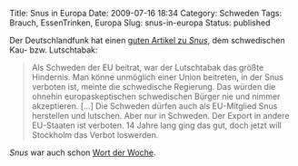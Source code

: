 Title: Snus in Europa
Date: 2009-07-16 18:34
Category: Schweden
Tags: Brauch, EssenTrinken, Europa
Slug: snus-in-europa
Status: published

Der Deutschlandfunk hat einen [guten Artikel zu
*Snus*](http://www.dradio.de/dlf/sendungen/europaheute/991647/), dem
schwedischen Kau- bzw. Lutschtabak:

> Als Schweden der EU beitrat, war der Lutschtabak das größte Hindernis.
> Man könne unmöglich einer Union beitreten, in der Snus verboten ist,
> meinte die schwedische Regierung. Das würden die ohnehin
> europaskeptischen schwedischen Bürger nie und nimmer akzeptieren.
> [...] Die Schweden dürfen auch als EU-Mitglied Snus herstellen und
> lutschen. Aber nur in Schweden. Der Export in andere EU-Staaten ist
> verboten. 14 Jahre lang ging das gut, doch jetzt will Stockholm das
> Verbot loswerden.

*Snus* war auch schon [Wort der
Woche](http://www.dradio.de/dlf/sendungen/europaheute/991647/).


